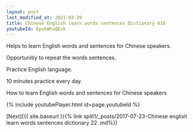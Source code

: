 ```yaml
---
layout: post
last_modified_at: 2021-03-29
title: Chinese English learn words sentences Dictionary 616 
youtubeId: EpukWhuQEvk
---
```

 
 
Helps to learn English words and sentences for Chinese speakers.

Opportunitiy to repeat the words sentences. 

Practice English language. 
 
10 minutes practice every day. 
 
How to learn English words and sentences for Chinese speakers 
 
{% include youtubePlayer.html id=page.youtubeId %}
 
 
[Next]({{ site.baseurl }}{% link  split1/_posts/2017-07-23-Chinese english learn words sentences dictionary 22 .md%})
 
